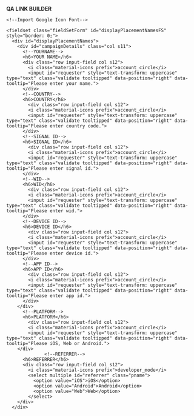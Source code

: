 <b>QA LINK BUILDER</b>

<html>

<head>
  
  <link href='https://fonts.googleapis.com/css?family=Open+Sans:400,300,300italic,400italic,600' rel='stylesheet' type='text/css'>
  <link href="https://fonts.googleapis.com/css?family=Roboto:300,400,500,700" rel="stylesheet">
  <link href="https://fonts.googleapis.com/icon?family=Material+Icons" rel="stylesheet">
  <!-- <script src="https://appsforoffice.microsoft.com/lib/1/hosted/Office.js" type="text/javascript"></script> -->
  <link href='https://fonts.googleapis.com/css?family=Open+Sans:400,300,300italic,400italic,600' rel='stylesheet' type='text/css'>
  <script src="https://cdnjs.cloudflare.com/ajax/libs/xlsx/0.8.0/jszip.js"></script>
  <script src="https://cdnjs.cloudflare.com/ajax/libs/xlsx/0.8.0/xlsx.js"></script>
  <script src="https://apis.google.com/js/client.js"></script>
  <script src="https://ajax.googleapis.com/ajax/libs/jquery/1.7.2/jquery.min.js"></script>
  
    <!--Import Google Icon Font-->
  <link href="https://fonts.googleapis.com/icon?family=Material+Icons" rel="stylesheet">
  <script src="https://ajax.googleapis.com/ajax/libs/jquery/3.1.0/jquery.min.js"></script>
  <!-- <script src="https://cdn.jsdelivr.net/gh/linways/table-to-excel@v1.0.4/dist/tableToExcel.js"></script> -->
  <script src="https://cdnjs.cloudflare.com/ajax/libs/jquery/1.12.4/jquery.js"></script>
  <script src="https://rawgit.com/unconditional/jquery-table2excel/master/src/jquery.table2excel.js"></script>
  <script src="https://cdn.jsdelivr.net/gh/linways/table-to-excel@v1.0.4/dist/tableToExcel.js"></script>
  <!--Import materialize.css-->
  <link type="text/css" rel="stylesheet" href="css/materialize.min.css" media="screen,projection" />
  <!--Let browser know website is optimized for mobile-->
  <meta name="viewport" content="width=device-width, initial-scale=1.0" charset="iso-8859-1" />
  <script type="text/javascript" src="js\materialize.min.js"></script>
  <script type="text/javascript" src="js\traffickingrequestform.js"></script>
  <script type="text/javascript" src="data\countries.json"></script>
  <script type="text/javascript" src="data\countriesLL.json"></script>
  <script type="text/javascript" src="data\networkNamesList.json"></script>
  <script type="text/javascript" src="data\agencyNamesList.json"></script>
  <script type="text/javascript" src="data\brands.json"></script>
  <script type="text/javascript" src="data\platforms.json"></script>
  <script type="text/javascript" src="data\countries.json"></script>
  <script type="text/javascript" src="data\budgetCodes.json"></script>
  <script type="text/javascript" src="data\platformCodes.json"></script>
  <script type="text/javascript" src="data\buyingPlatforms.json"></script>
  <script type="text/javascript" src="data\brandImages.json"></script>
  <script type="text/javascript" src="data\budgets.json"></script>
  <script type="text/javascript" src="data\kpis.json"></script>
  <script type="text/javascript" src="data\buyingMetrics.json"></script>
  <script type="text/javascript" src="data\dimensionsArr.json"></script>
  <script type="text/javascript" src="data\dimensionsBannerArr.json"></script>
  <script type="text/javascript" src="data\dimensionsVideoArr.json"></script>
  <script type="text/javascript" src="data\advertIdsDCM.json"></script>
  <script type="text/javascript" src="data\siteIdsDCM.json"></script>

  <title>SUBMIT QA DETAILS</title>

    <fieldset class="fieldSetForm" id="displayPlacementNamesFS" style="border: 0;">
      <div id="displayPlacementNames">
        <div id="campaignDetails" class="col s11">
          <!--YOURNAME-->
          <h6>YOUR NAME</h6>
          <div class="row input-field col s12">
            <i class="material-icons prefix">account_circle</i>
            <input id="requester" style="text-transform: uppercase" type="text" class="validate tooltipped" data-position="right" data-tooltip="Please enter your name.">
          </div>
          <!--COUNTRY-->
          <h6>COUNTRY</h6>
            <div class="row input-field col s12">
            <i class="material-icons prefix">account_circle</i>
            <input id="requester" style="text-transform: uppercase" type="text" class="validate tooltipped" data-position="right" data-tooltip="Please enter country code.">
          </div>
          <!--SIGNAL ID-->
          <h6>SIGNAL ID</h6>
            <div class="row input-field col s12">
            <i class="material-icons prefix">account_circle</i>
            <input id="requester" style="text-transform: uppercase" type="text" class="validate tooltipped" data-position="right" data-tooltip="Please enter signal id.">
          </div>
          <!--WID-->
          <h6>WID</h6>
            <div class="row input-field col s12">
            <i class="material-icons prefix">account_circle</i>
            <input id="requester" style="text-transform: uppercase" type="text" class="validate tooltipped" data-position="right" data-tooltip="Please enter wid.">
          </div>
          <!--DEVICE ID-->
          <h6>DEVICE ID</h6>
            <div class="row input-field col s12">
            <i class="material-icons prefix">account_circle</i>
            <input id="requester" style="text-transform: uppercase" type="text" class="validate tooltipped" data-position="right" data-tooltip="Please enter device id.">
          </div>
          <!--APP ID-->
          <h6>APP ID</h6>
            <div class="row input-field col s12">
            <i class="material-icons prefix">account_circle</i>
            <input id="requester" style="text-transform: uppercase" type="text" class="validate tooltipped" data-position="right" data-tooltip="Please enter app id.">
          </div>
        </div>
          <!--PLATFORM-->
          <h6>PLATFORM</h6>
            <div class="row input-field col s12">
            <i class="material-icons prefix">account_circle</i>
            <input id="requester" style="text-transform: uppercase" type="text" class="validate tooltipped" data-position="right" data-tooltip="Please iOS, Web or Android.">
        </div>
                  <!--REFERRER-->
          <h6>REFERRER</h6>
          <div class="row input-field col s12">
            <i class="material-icons prefix">developer_mode</i>
            <select multiple id="referrer" class="pname">
              <option value="iOS">iOS</option>
              <option value="Android">Android</option>
              <option value="Web">Web</option>
            </select>
        </div>
      </div>
  <script async defer src="https://apis.google.com/js/api.js" onload="this.onload=function(){};handleClientLoad()" onreadystatechange="if (this.readyState === 'complete') this.onload()">
